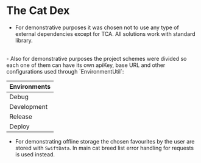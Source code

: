# The Cat Dex




- For demonstrative purposes it was chosen not to use any type of external dependencies except for TCA. All solutions work with standard library.
<br />
- Also for demonstrative purposes the project schemes were divided so each one of them can have its own apiKey, base URL and other configurations used through `EnvironmentUtil`:

| Environments
| -----------
| Debug
| Development
| Release
| Deploy

- For demonstrating offline storage the chosen favourites by the user are stored with `SwiftData`. In main cat breed list error handling for requests is used instead.